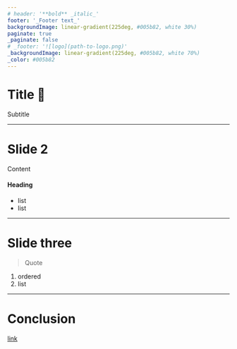 ```yaml
---
# header: '**bold** _italic_'
footer: '_Footer text_'
backgroundImage: linear-gradient(225deg, #005b82, white 30%)
paginate: true
_paginate: false
# _footer: '![logo](path-to-logo.png)'
_backgroundImage: linear-gradient(225deg, #005b82, white 70%)
_color: #005b82
---
```

Title 💬
===
Subtitle

---
Slide 2
===

Content

#### Heading

- list
- list

---

Slide three
===

> Quote

1. ordered
2. list

---

Conclusion
===

[link](google.nl)

